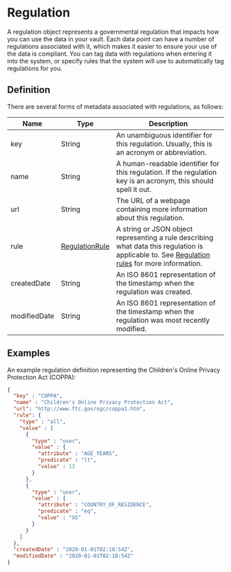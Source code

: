 # Regulation

A regulation object represents a governmental regulation that impacts how you can use the data in your vault. Each data point can have a number of regulations associated with it, which makes it easier to ensure your use of the data is compliant. You can tag data with regulations when entering it into the system, or specify rules that the system will use to automatically tag regulations for you.

## Definition

There are several forms of metadata associated with regulations, as follows:

|Name |Type |Description|
|-----|-----|-----------|
|key|String|An unambiguous identifier for this regulation. Usually, this is an acronym or abbreviation.|
|name|String|A human-readable identifier for this regulation. If the regulation key is an acronym, this should spell it out.|
|url|String|The URL of a webpage containing more information about this regulation.|
|rule|[RegulationRule](/tutorials/regulation-rules)|A string or JSON object representing a rule describing what data this regulation is applicable to. See [Regulation rules](/tutorials/regulation-rules) for more information.|
|createdDate|String|An ISO 8601 representation of the timestamp when the regulation was created.|
|modifiedDate|String|An ISO 8601 representation of the timestamp when the regulation was most recently modified.|

## Examples

An example regulation definition representing the Children's Online Privacy Protection Act (COPPA):

```json
{
  "key" : "COPPA",
  "name" : "Children's Online Privacy Protection Act",
  "url": "http://www.ftc.gov/ogc/coppa1.htm",
  "rule": {
    "type" : "all",
    "value" : [
      {
        "type" : "user",
        "value" : {
          "attribute" : "AGE_YEARS",
          "predicate" : "lt",
          "value" : 13
        }
      },
      {
        "type" : "user",
        "value" : {
          "attribute" : "COUNTRY_OF_RESIDENCE",
          "predicate" : "eq",
          "value" : "US"
        }
      }
    ]
  },
  "createdDate" : "2020-01-01T02:18:54Z",
  "modifiedDate" : "2020-01-01T02:18:54Z"
}
```